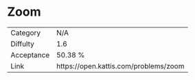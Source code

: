 # Zoom

<table>
    <tr>
        <td>Category</td>
        <td>N/A</td>
    </tr>
    <tr>
        <td>Diffulty</td>
        <td>1.6</td>
    </tr>
    <tr>
        <td>Acceptance</td>
        <td>50.38 %</td>
    </tr>
    <tr>
        <td>Link</td>
        <td>https://open.kattis.com/problems/zoom</td>
    </tr>
</table>
